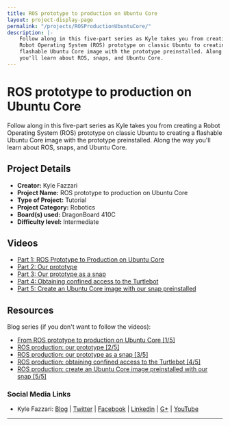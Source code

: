 ```yaml
---
title: ROS prototype to production on Ubuntu Core
layout: project-display-page
permalink: "/projects/ROSProductionUbuntuCore/"
description: |-
    Follow along in this five-part series as Kyle takes you from creating a
    Robot Operating System (ROS) prototype on classic Ubuntu to creating a
    flashable Ubuntu Core image with the prototype preinstalled. Along the way
    you'll learn about ROS, snaps, and Ubuntu Core.
---
```

# ROS prototype to production on Ubuntu Core

Follow along in this five-part series as Kyle takes you from creating a
Robot Operating System (ROS) prototype on classic Ubuntu to creating a
flashable Ubuntu Core image with the prototype preinstalled. Along the way
you'll learn about ROS, snaps, and Ubuntu Core.

## Project Details

- **Creator:** Kyle Fazzari
- **Project Name:** ROS prototype to production on Ubuntu Core
- **Type of Project:** Tutorial
- **Project Category:** Robotics
- **Board(s) used:** DragonBoard 410C
- **Difficulty level:** Intermediate

## Videos

- [Part 1: ROS Prototype to Production on Ubuntu Core](https://youtu.be/x6BkzfwOZbc?list=PL1LO5F1-Jh8K6R1Ba23irALtey6CRFFYu)
- [Part 2: Our prototype](https://youtu.be/QFrOXd2avfo?list=PL1LO5F1-Jh8K6R1Ba23irALtey6CRFFYu)
- [Part 3: Our prototype as a snap](https://youtu.be/Dw1aqbucPbY?list=PL1LO5F1-Jh8K6R1Ba23irALtey6CRFFYu)
- [Part 4: Obtaining confined access to the Turtlebot](https://youtu.be/m9wqj34-2go?list=PL1LO5F1-Jh8K6R1Ba23irALtey6CRFFYu)
- [Part 5: Create an Ubuntu Core image with our snap preinstalled](https://youtu.be/NUackegFqWQ?list=PL1LO5F1-Jh8K6R1Ba23irALtey6CRFFYu)

## Resources

Blog series (if you don't want to follow the videos):
- [From ROS prototype to production on Ubuntu Core [1/5]](https://insights.ubuntu.com/2017/04/06/from-ros-prototype-to-production-on-ubuntu-core/)
- [ROS production: our prototype [2/5]](https://insights.ubuntu.com/2017/04/13/ros-production-our-prototype/)
- [ROS production: our prototype as a snap [3/5]](https://insights.ubuntu.com/2017/04/21/ros-production-our-prototype-as-a-snap-35/)
- [ROS production: obtaining confined access to the Turtlebot [4/5]](https://insights.ubuntu.com/2017/04/27/ros-production-obtaining-confined-access-to-the-turtlebot-45/)
- [ROS production: create an Ubuntu Core image preinstalled with our snap [5/5]](https://insights.ubuntu.com/2017/05/09/ros-production-create-ubuntu-core-image-with-snap-preinstalled-55/)

### Social Media Links

- Kyle Fazzari: [Blog](https://kyrofa.com) &#124; [Twitter](https://twitter.com/rainveil) &#124; [Facebook](https://www.facebook.com/fazzari.kyle) &#124; [Linkedin](www.linkedin.com/in/kylefazzari) &#124; [G+](https://plus.google.com/+KyleFazzari) &#124; [YouTube](youtube.com/c/KyleFazzari)

***

